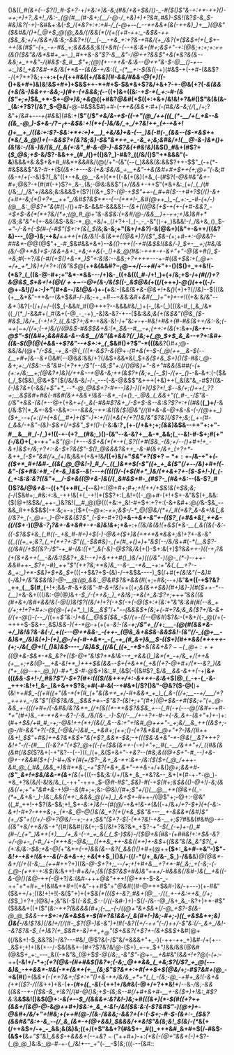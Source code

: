 ()&((*_#(&+(--$?()_#-$+?-*+/_+&:+)&-&;(#&/+&+$&/()-_-#($()$"&-+:+*-++)()-++;+)+?_&+!_/&:-_(@(#__(#-&+;(__/-@-/_+&)+)+?&#_#&)-$&!(_&?_$-&_$-#&)&?(-+)_-&#&_+:_&(*-$_/(*&?+:+:+#-/_(-@+--(_--*+&&*(&(-++&)_)+__)(@&"($&#&/()+(_@+$_@(@_&&/(/&&(*(/(+((+#-++:_-&$&*-*++($&_&;+/+/&&+/&:&;-&&?+!(/__(-__-+&_+:+?&-+#&/(+_/&?(*($&$+!+(_$+-_++(&_(#$"-(+_-+-#&_+;&&&&&;&!(+&#(-(--+&:&+(#+;&$+"_-+:(@&;+:+;+:++(&()($&"&/&*&#+_+-_)_#++&-&"$?-&__&"-/_@_++?&&$"+&(*&?&(&--&&;+_++&"-/(#&$-$_#__$"+;(@_)__(__+--++&-&:&-_-_@_++"_&-$-@__()-+--+:_)&!_+&?&#-*&/&(+*&--(&(&-+/&:((_-(*__+:-$(&(*(-+)(#&$-+(-+#-(&&$?-/(_+?_++?&;+-__+:+(+/(++#&((*+/(&&)(#-&&/_#&_&-_@_(+)((-*()+&+#+)&)&!&$+#+)+$&$++-*+#+$-$&*&+$?&/+&+?-+-@&(+?(_-&(&&(+&(_&*-)&&++-&&;-)(#+-(+&&&;(*--((+)&+((&:-+_$-*(_+:-#-(&($"+;+)_$&_+*-$_+-@+)&;+&_@($($+#&?_@&#_(+$((+:+&+/&!&!+?&#()$"&(&(&-_(&:+?$?(/&?_$-@&/-__@-#&$&$_#_)+#-(___-++&(&&+:_#_+(-(#&/&-&;(/_$(_+/+;$?&"+/&#+---_+(#&_&)(#&:+(__$"(/$"_+&/&-+$-((-+"(@_/++(((_(*-__/+(_+&--&((&_-@_)-$+&-/$?-_($+*-*&$&:+!(*+(-)&/&/_+_/+?&!++_(+-+&+!()+__+_/((&:+:$?-$&:+*+:+)+__)_+&/&)+&-(--_)&(-#(-_(&&--($-*&$++(*&/_&_@()+(--&&$?+(&?&;&)-$&"&*++_+_-&_+;&;&#&/+!(__@-&-)&*()+(&!&:-/(&-)&/(&_/(_&(+:&"_#-&-@-)-&$?&(+#&!&)_(&$()_#&+(#$?+(_$_@&;+$-_&/$?-&&++_(#_/()+(()&?_)-#&?_((/&/()$"+*&&&"(-&__)&&&+&:&$+&+#_#&*+&&#&/(@(/+"-(&"(--(_)&&&(&:&&$?++-$$"_(-+(*-#&$&&$"&?-#-+($(*(&+:+_---_&:(+&:_$&/&_+__+&"-+&(&#+#+$++(___+;_@+"_$($-*&;_#(&-+_/_+(-_-&)$?(_&"((+-+&_@__-&+)(*+((-&(+(&)(+&_(-(#$?(-_@&#&"&+-#+;_@&?-+(#(#(-+)$?+_&-_(&;-@&:&&$"(*+/(&&*+-++$"(*&+&:_(+/_(_/(#(/&;_/_/&"+/&&&;&:&&&$+($?(((&+_$?-*(@_-+$$"++-(_#+#($-_-+_#+?_$(/()-&+(+#+-&;(*()+?+__++"_/&#$?&$+*--(--(+*+!-_&#(@++_)_-(_+:-_-#-(+/-)(@__&:_@$?+"&*(#_(_(-/()+#-&-&&#-&&&&!-*_-(&_+(((@&(+$-+(+-(+#-&&?_-+$+$-&(*(*+?&/(*+;(@_#_@+"&-&$&:(+&#_/_@-/_&&__)_+-++;+)&*_)&#+*(/&;&"&"_+(+-&&(&$-&&:-*_@_+&/+_(/+?+-(_(-_-_-&"()-+_)&&&!-/_/&+&_()_$_-+"-/-&+(-$(#-(-#$"($+:+(&(_$(_&;__&-&;+"(&+/_+&?_)-&(@&$+)($&"+-&++/((&?&)---_(@-)&;-+&/__+*+++(+(&/&!(-&(&++((@&$+)$?_/_($"_$&-(*+;+#-_+:-@&_&?-#_#&*-@_@(@$"+_-#_$&#&&+&+)____--&(()-++_((_-+#(&_$&!(&&/-)_$+-__+;(#&/&*(*&/-@+*&)+$-/&&+&+:_+&;++&(-_()+&_@(#&:-++*-+-&+"+"-@(&+#()_$-+&;_#(-+?_/&(-#_/___(+$()+&-*_)$"+:&!&:--&_&;+?+++_+---_+-#(_(&+$&:+(_@+-+/+_+*_)&)+/+?+:((&"&$_@(+__+&(&&#$?-_(@-$+/_(--+#_/+"+-()($()+_++&!(-(*&?_(_((&-@-#+;+"&*-*&&---/+)&-_((+&(((_#-/+!_)+(+/&;+$-/+*(#(/_)+?_&_@&$_$+&+!+$(@(/++-$--_@_+(&-/&(_$((-_&$_@&_(*+((/(+++_)-@()(++_((-/-@+*-*&!_)()+:-)+"_(_#+&-_-/&!_@&_-)+-(+__&:-(&_&!&+&*-@&*+!_+&_()_(+)+?(/_)&)--_$(((&(+__&*&"-++&--(&+$&#-/-/&;-$+_-$+#--_$-$&_&:&#+_&#(__)+"+)+-+!_((+&:&/&"_--&+:_)&?(-(/+/+/-(($_(-&&#_#(@+++?--&&&#&/_)+(-_(&-(_)(((&-#_(_&_/&*((_/(*_/-&&#+(_#(&+(-@_-_-+)_-&)&-&?-+--($&:&_&;&(+(&$&"(@&_($-#&$_)&/+_(-+!+?_((_&:$?+;&*-_+&&-&!-/+"&:_+-+-#&!+#&+(#-#&(&++/&:-_&;_(-++_(*_$-$+/(/+;(-+)&/(/(@&$-#&$_$&+&:(*_$&--#___-+;(++:+(_&(*+:&__+-/&*-+-_-@$"-$((&#+;&&_#&&-&--&$__(/&"(&+&&?(/_)&;+(_@_$+$_&_&--+?+:&#+((&-$(@(@_(+&&_-+$?&"--+$+:+_(*_$&#()+?$"-*(((&__&?()_#+;_@-&&/&/(@+"_/-$&_-+_&-@(_(((*-&$?-&(@_+_-(#+&(+-$-(_@(++__&-$(_-_-(__+#+)_&-_-&+_()&#(--@&_&:_&&/+?(/&$+&&*&(_$+*&_($+&_$+)()($-#&:_@-&+;+:_/($&:--&"&#_-_(+?_++;_/$"(--(&;$"+:(/()_@&)+"-&+"_#&&_(&#_#(-(+_(+:+/&;__+;(@&?+)&)(/++&--+_@&-&;_++(&_$?+(&;+_(-_$_)-/(+-_()-*-&_-_&+:(-($&(_/_$($&)_@&+$"($(/&/&-&/-/-_---(-&-@&$$"&+++(+&)++(_&(&"&_-#$?((&-_(-)&?&_+(-&&/+_$"+*_--*-@_@&$+?-#+--)&)-)($($+)_(_)$?+!_$_--*&/+;()++(_$?$?+;__&$&#+#&(-#&#(&++&&+!&&--&*_-(+()_-_@&_(_&&+"((_#-_-/$"&-(/&"+&&-(&(+-*-@+(+&+*+(-_&(-#&#$?&+_/-$+$-&--&:&?$?+:+((#&*(__(_)+/__-&(/&:$?(*_&+-&$--&&+:-*--&&&;-++:&!(&($(@&"(/(#+&-&-@+&-&-(-/(@++_)($+_--+(+:(/+(+&(__#+)+($"-)+:+/()(*&(+/+?()&/&"$?&)(/$?+;&;(_+-(#-(_&&/-+&"-(&)-$&+(/+*_$&"_$+!()-(_-&:__&:$?_+($+-(/+&+;+;_(&&_)&$&--++"+:+"-#__&__#_/-/_)+!((-+-(+?__(#&;_)()-(&"--&-&?+__&-*_&&;(_--&!-#-$+;_#_(+"_(-/_&()+(_+-+__+"+*&"(@-(_+_---&$+&(*(*-+(_$?((+#($&_-(&;+/--()+#+!+_-&+)&$+/&;+?+:-&-$+?&($"-$()_@&&&?&++_-&-#(&+/&+_(+?+*-&++_(-$+"&#(/+_(*+/&;&&+(+&+!&__/((+)&/+"_$&"+?($_+$?-*+:+$-/&-+"+*_(_-(_($+*_#+!&#-_((&(_@_@&!-)_#_/-_((_)&*+$(-$"((+_+_&($"(/+--/&)+#+!(-&"_-($+#&:+#_-(*-&_)&$--&!---+((((()_/-(+$(#+*_)&/(*+&+?+-($-$+!-)(_(-(_+:&:&:&?((&"+__/-$+&_((@+&-)&$(/(_-$&#&$+#-_(#$?-_(#&+&:-*-(&-$?_#()$?&/_@&+&-_-((+*(++#(_-(--__&)+:(@+#+;_#+;+!(++/+$&!&(+$&;&;(_-/($&#+;_#&:+:&_-++!&(+(_-+!(*($$?+:(_&!+((-_@+#-(+!+$+-&"&$(+_&&:($(@+!&$&/_++-_)&?&!(__#_@(@(((+&:+_&!-#+$+:+?+:(-&+&#+:_@(/_&-$&_--&&_#++&$&$(-+:&;+-+;($+(-_-@+:-++;&$-/-*_@(@&/(*+/_#(+&?_&-&+!&(_&(/&?+_(-_@+-_)-@+&&($?$"_(-$+-_#+?()__+&-+_&+-&"+-(($?_(+#&+&!_++&-((/($+-_)(*_@&-$?_)$?&+-_&+&#+-+-&)&!&*+;+&__+:+*((&/&(&!(*+*&$(*&-__(_&((&(-&:-((-$?&$+&_(_#((-_+&_#-#+)+$_(-)-@&+($+)&(+*+*&*&&+;&!+?+-&-&"((_(((+_+;&?_(_+(*+?+:$"(_(_-$&#&)-_(+(#_+()+)+"&$(--/&/&*+#(_-*(__&$?-((/&#(/+$((&?-/$"-+_#-(&:((+"_&(-&)-@$?&/&_(+()-$+:&(+)$?&*_&++-)((_-+$_/$?&(+(&+&_++(__-&/&:_)_$&?+_&!--+)+&+++#()_)&/+)(((/&"-)(@-_(*-)--++-&&#++-_$?+;-#_)_++"$"(++?&;+*&)&_--&-__-*&__-+:+"&(_(__+?--&_+:_)+*-$&)+$+&_$+*(((-+$&?+$-(&)-/-+&$&----)_$(/+#(*+(&!&"(*_$-$&)_#(-_/&)+/&"&$&!&)-@-__@(@_&&:_@&#$?&*&&(#_(+;+#&;--+/&"__&*((-+$?&?_++_(__$(#_(__+!+;&&-#-&_+&!&"-#-&+!&!_++((_+;&(&++$&)(#+)&)-)(#($++-*--(__)_+&-&+(((/&:-@(@_)_&+_-$_/-(++&;_)_+&!&;-*&(+_&:$?+;+_+___+"&_&((&(#+&+/&#+&&!&(-@_(_/_)&!$?((&/+!+?(-+$(-+(-@($+:+(&:+"&"&:&#(#(--&_+(/+;+!+?+#+:-@(@-(+(+*_)_)&__&$"_/+"--_(_&_&&$+(&;+(-#+?&;&_&($?+/_&-*&+(/(+-@()-_(_--_/(*(++_$"&:-)+&(__@&$($&_-$_/_/(+-((--@&#_)$?&:-(+&+/(-_@(/+(-++++$-$&+-_&$_)&&-)(+-*_@-+(+(+-*&!-(&__-+;_/$"+_(/+:___-(@(#(&&*&-+/_)&!&?&-&(-/_+((---@+*&&-_-(++-_(@&_&+&$&-_&&$&!-(&"(/-_(@+__-&)&*_/&)&(+)-(+)_@-/+(-#-+&*-_-(_-+_(#_&+)&__$-(($+)(#+*&&(*++++-(+;-/&(_@+!(_()&)&$----_/&)&$_((/&(_((+_-+$__+_&(&&+&$?--(_-@+:++($(@+&-$&*-*&_&?+(($-@+"&!$?+*&!&--+_+&&()_)&*(*_-+/&_+/(++&(+__+;+&(@-__+&-&!+*_)+++$&(_&&*-_-$+(+&+*(_+&((+?-@+#+/(*--&?_)(&(*+_(@--+-_@_)()-#+*_$-#-@_$+)&:_#_(&$(-((&#$?_$_/&__&&-&++(-_+)__&_+_(((*&&-$+!-/_#&?$"_/-$+?(#+:((($_/(&+++/+:_-&+_++-&:&*+$(@_(_-+-(_-&-_+++:&!+!_&-_(&+&++$?&;+#(_-#-_&(--+#&*(/$?()&"-@&?($-@(__)+(&!+*+#_$_-((+#((+"(&-*(+(#_(+"&(&++_+/-#+&&*_+_)_(_&-((/+;__--+/___/+?_++++_-/&"$"(@$?&/&__$&&_+__+-__-_$"&?-(&!+;+"(#+)(@+$&-+#($&;+"(+_@-&&_+-(((/+#+/(-&#&/&?&*+_(/+(&((*-*+&$?&$&_+--(_#(-+(---@(/&#+-+#-*+"(#+)&_-*-*+&+-&?-/-&_/&/(&-_-)-$_/(/-__/+-+?+*-#-*+(-&_&+*-_(&+"+)+-_)+:(#+*+$&/+#_#_-+;-@&!++(*+/(&(/_&--&:+"+!&#_@+++"-_+;&/__&_++((&$+;_-_@-/_#-&&"+?(-($_(-@&/-)&#_-_+&#+;(++;()-(+?&*&#_@+"+?-)&/(#++(&+!_$$"+#&)++&?&*&$+"&_(+$?_&&*-$&;-+((($&:&+&"-*-@&!__&?+++?&!+"-/(-(#___((-&?+"(+$?_@+((-(*+_($&(&++-(-+)+"+;_#(_-__/&++"+/_((#&(&(&#(/&$_($?&+(-+"&?--(--)((_/(+_&($+&+"-*_+&?--(#&;&((@+$+"-#_--)+&-@+-+&&#($+(-)-#+/&+(#_(+/$?-_&+_&-*+:&*-/&:($($+(_@_/+++-&#_@_(_#&_(&&_+)&#+*&:_-+"$?(+&+_&+"-++&-*+/_+_&()_@+;&&+#-(__$"_&+!+$&/&&-*(&__+(&(_+(((--$&;&:(/+/(&+_&_-*&?&--_&+(*(#-+-*-@_)-*&_+?&(&/(-&!&/&_(_-++"-+++_$-@_#-#$"_$&)-#(-+$(#+;&$&(()-@+!_/-*&;(&(&(/+;+"+"&#+&-*+!_@--&_(#+;+;&:-@&)_/(#+;$"+/()(__@__+*(@&+((_-(*+_&+&-_)-)&:_&&((*+:_&&&_@(/+)_)_&+$+_-#++-/(@$"+;-@+:-@&"((_#_++!-+$?(&-$&;+!_$+*_-&:+)&!--(#(@_/-*+&+!_&-+_(&((_-_+/&_+/+?-$+)(+(-&:-&+!-#+?-*++&;+_(*-&_@-@()&(&_+?(+(/+&_$&"&---__+-&&&*(&_#___)$"(+_/$"+((/+/-@+?_@&/--+;-++;_$&"($+?-$(-(*+?&!-+&-__+;$?_#&&(#&*_#_@-+-_((&"+&_/++&/&-+"(*(#_)_&&#(/&(+;-$(/&!+?&?&*_+$?-*+"-$(_(-+)+-()_#(#-/_(+"_)&*+(+)___/+_&-(-+_+_&(_(_$-)_$&)-/($_@+&(#&-(*+#_#&!+:+$&-&?+/-@+-_(-#_/+-(*++&;-@&;__((++&_++-&&((*+)+-&$_+(*(&&"&(&_&"$?(_+(+:&/&:-$&;+&-@(*+"&++*(-+)&&(&--&?(_&&()()+#+*(@++__($+:_&+#-+&"-)$"-_&!+-+&+!(&+--&(/-&+&-$+;+$&_(*+$_)()&/-((/-*(/+_&/&-_$_)-/&&__&)_@(@&*-&+/(/+((-&;__(++#_++?+)((&-_@-$+?+;_--/+;+!+#+&__+?+*-#(_&;_+(-&;-(-(_@-(+++-+:&$_/&:&++!-#+*&/+;(_&(($$?&$+#&)&"+++/-#&&&_(/&#-)&(__+&_((_-_&_-@()(&_@-_++(*-@+?_)&:_(&#-+++_@&"+++!(@+*_+-$-&-_-++"+*+#+_+!&#&++#+!(+&"-++#$"+"_@&#_((#-@+++$&#-)&/-+---)(+-#&"($&++/+;((&!+!+!(-&($"+)+(+$_&(*((($+-&?_#&+(@__-/((_+-+&:++&_(/+;($_$_)+?+;(@&/+;&"&(-$(_(-&$_$--(/((-_&#-)+)-$(/-/&--@_/&+_&_-&?+)+*-#$"($&&&+((+($"(*&:-++?(*&*&&&_(#+;(-__-(-/_((@+"&_+$&+(/-@_+$?-$(&-@_@_$&&-++__$+:+/&+&$&+-$(#+?&!&&-/_&(#+!-)&;-#+;-)((_+&$&++;&)()&(-__/&!$?&)(/&!+/(/(#-_$?(@-)&-&"_)+!_#(-&?((+/-++"(-_/___)_++/_-$"&:(/-_&+_/&!--&?$?_&-$_(+)&?(+_$&#+-&)+$+_++_@$"($+&&?(+$?+-(&+*_$&$_+&#(@+((/&&+!-$_&&?&)-/&?---#&/_@$?&(-/$"&/+&&&+"+_-)(-++-++_+)&#-/+(+--_&$+;+!+(&(+--/-$&(&&+-(#+?$?&?&!_@-_($+)_+-+_$+"_)_&&/&*&*(@&#(@&$+_+:_---_&((-*&"&_(@+$_$-@(/&;_-&"$"-@+-__+&_#&"(&_&+!+?_@(_-(+:_-++__(-&!+/-*+;_$($+?(@&-(#+#&$()&?+;(-&;_@+*&&_(_+&;$?(/$?_+_@(---&)&_-++&&*-#&(-*+(&*+(+__(&;$"$?&*+:+#(++$+$(@&/+;-#$?&#+(_@_-+&(#(__)+(&_&+(-(++?&*+;($+:+"()+&-++/&/&_+*+*(_(_-(&;-@_-+#+_&!(-&+&(+*(($?-/((&*_++)+&-(__+-(#+*((_-&*(-(++!+/&#&(-@+/+?+*&!+__/--&*-/&;-&&*(_(&&--+-(($&-&_+!&?(/(#-@()&;+$-(&;&--#(/+#+&+#-__+-&($+)+!&:_#$?&:_&__&$&!()&$(@+:-*&(+--$_/(&&&+:&?&!-)&;+#(((&+)(*-$(#((+?++(&_&+/(&_@-@-*&*_@+_+#+)_$&:+_&_+:&!-/&!($&:&:(-$?&#$"-)(@+)+_-@&#+/&/+"+!_#&;+(+_+#(@-/(&-/&&&;-&&?+(+:(_-$+;-#-$-_(&+:-_($&?(&&#&"&:+-&_--(/_&_(&*-+(@+&&)_$&&&*_/+*&!$"&(&;&!_$(&_/-_(*_&(+(/++&$+/-+_-_&&;&(&)&;((+/(+$"&&+?(#&$+-_#()_++*&#_&+#+$(/-#&$-(&$+(__&_+"$"&)_&&$-+&&&+(--_+*&*$?-($"+_+#+)-_+:_(+&(-(@+"&&+(-)+_$?-(_@_@_)&:&;_@-#-+-(_/&!+--_+"(-__-$(_&;_(((_-_--(&#_:_:
